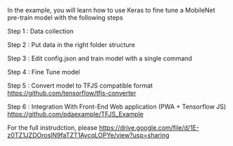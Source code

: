 

In the example, you will learn how to use Keras to fine tune a MobileNet pre-train model with the following steps

Step 1 : Data collection

Step 2 : Put data in the right folder structure

Step 3 : Edit config.json and train model with a single command

Step 4 : Fine Tune model

Step 5 : Convert model to TFJS compatible format
https://github.com/tensorflow/tfjs-converter

Step 6 : Integration With Front-End Web application (PWA + Tensorflow JS)
https://github.com/pdaexample/TFJS_Example

For the full instrudction, please 
https://drive.google.com/file/d/1E-z0TZ1JZDOroslN9faTZT1AycqLOPYe/view?usp=sharing
